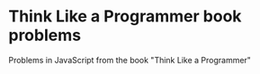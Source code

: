 # Think Like a Programmer book problems
Problems in JavaScript from the book "Think Like a Programmer"
